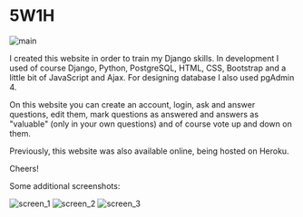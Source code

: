 # 5W1H

![main](https://user-images.githubusercontent.com/59567076/84619874-b15b3380-aed6-11ea-8357-f5568ec3f42a.jpg)

I created this website in order to train my Django skills. In development I used of course Django, Python, PostgreSQL, HTML, CSS, Bootstrap and a little bit of JavaScript and Ajax. For designing database I also used pgAdmin 4.

On this website you can create an account, login, ask and answer questions, edit them, mark questions as answered and answers as "valuable" (only in your own questions) and of course vote up and down on them.

Previously, this website was also available online, being hosted on Heroku.

Cheers!

Some additional screenshots:

![screen_1](https://user-images.githubusercontent.com/59567076/84619876-b28c6080-aed6-11ea-99ce-7050f134cafb.jpg)
![screen_2](https://user-images.githubusercontent.com/59567076/84619877-b324f700-aed6-11ea-8e6b-02abf352304c.jpg)
![screen_3](https://user-images.githubusercontent.com/59567076/84619879-b324f700-aed6-11ea-9135-4b84e6a088e0.jpg)
